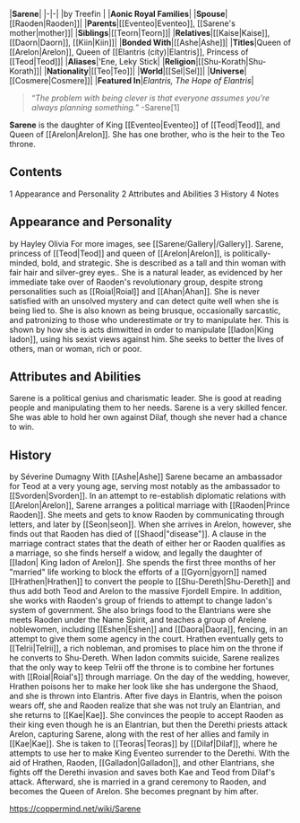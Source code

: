 |**Sarene**|
|-|-|
|by  Treefin |
|**Aonic Royal Families**|
|**Spouse**|[[Raoden\|Raoden]]|
|**Parents**|[[Eventeo\|Eventeo]], [[Sarene's mother\|mother]]|
|**Siblings**|[[Teorn\|Teorn]]|
|**Relatives**|[[Kaise\|Kaise]], [[Daorn\|Daorn]], [[Kiin\|Kiin]]|
|**Bonded With**|[[Ashe\|Ashe]]|
|**Titles**|Queen of [[Arelon\|Arelon]], Queen of [[Elantris (city)\|Elantris]], Princess of [[Teod\|Teod]]|
|**Aliases**|'Ene, Leky Stick|
|**Religion**|[[Shu-Korath\|Shu-Korath]]|
|**Nationality**|[[Teo\|Teo]]|
|**World**|[[Sel\|Sel]]|
|**Universe**|[[Cosmere\|Cosmere]]|
|**Featured In**|*Elantris, The Hope of Elantris*|

>“*The problem with being clever is that everyone assumes you’re always planning something.*”
\-Sarene[1]


**Sarene** is the daughter of King [[Eventeo\|Eventeo]] of [[Teod\|Teod]], and Queen of [[Arelon\|Arelon]]. She has one brother, who is the heir to the Teo throne.

## Contents

1 Appearance and Personality
2 Attributes and Abilities
3 History
4 Notes


## Appearance and Personality
 by  Hayley Olivia 
For more images, see [[Sarene/Gallery\|/Gallery]].
Sarene, princess of [[Teod\|Teod]] and queen of [[Arelon\|Arelon]], is politically-minded, bold, and strategic. She is described as a tall and thin woman with fair hair and silver-grey eyes.. She is a natural leader, as evidenced by her immediate take over of Raoden's revolutionary group, despite strong personalities such as [[Roial\|Roial]] and [[Ahan\|Ahan]]. She is never satisfied with an unsolved mystery and can detect quite well when she is being lied to.
She is also known as being brusque, occasionally sarcastic, and patronizing to those who underestimate or try to manipulate her. This is shown by how she is acts dimwitted in order to manipulate [[Iadon\|King Iadon]], using his sexist views against him.
She seeks to better the lives of others, man or woman, rich or poor.

## Attributes and Abilities
Sarene is a political genius and charismatic leader. She is good at reading people and manipulating them to her needs. Sarene is a very skilled fencer. She was able to hold her own against Dilaf, though she never had a chance to win.

## History
 by  Séverine Dumagny  With [[Ashe\|Ashe]]
Sarene became an ambassador for Teod at a very young age, serving most notably as the ambassador to [[Svorden\|Svorden]].
In an attempt to re-establish diplomatic relations with [[Arelon\|Arelon]], Sarene arranges a political marriage with [[Raoden\|Prince Raoden]]. She meets and gets to know Raoden by communicating through letters, and later by [[Seon\|seon]]. When she arrives in Arelon, however, she finds out that Raoden has died of [[Shaod\|"disease"]]. A clause in the marriage contract states that the death of either her or Raoden qualifies as a marriage, so she finds herself a widow, and legally the daughter of [[Iadon\| King Iadon of Arelon]].
She spends the first three months of her "married" life working to block the efforts of a [[Gyorn\|gyorn]] named [[Hrathen\|Hrathen]] to convert the people to [[Shu-Dereth\|Shu-Dereth]] and thus add both Teod and Arelon to the massive Fjordell Empire. In addition, she works with Raoden's group of friends to attempt to change Iadon's system of government. She also brings food to the Elantrians were she meets Raoden under the Name Spirit, and teaches a group of Arelene noblewomen, including [[Eshen\|Eshen]] and [[Daora\|Daora]], fencing, in an attempt to give them some agency in the court.
Hrathen eventually gets to [[Telrii\|Telrii]], a rich nobleman, and promises to place him on the throne if he converts to Shu-Dereth. When Iadon commits suicide, Sarene realizes that the only way to keep Telrii off the throne is to combine her fortunes with [[Roial\|Roial's]] through marriage. On the day of the wedding, however, Hrathen poisons her to make her look like she has undergone the Shaod, and she is thrown into Elantris. After five days in Elantris, when the poison wears off, she and Raoden realize that she was not truly an Elantrian, and she returns to [[Kae\|Kae]].
She convinces the people to accept Raoden as their king even though he is an Elantrian, but then the Derethi priests attack Arelon, capturing Sarene, along with the rest of her allies and family in [[Kae\|Kae]]. She is taken to [[Teoras\|Teoras]] by [[Dilaf\|Dilaf]], where he attempts to use her to make King Eventeo surrender to the Derethi. With the aid of Hrathen, Raoden, [[Galladon\|Galladon]], and other Elantrians, she fights off the Derethi invasion and saves both Kae and Teod from Dilaf's attack.
Afterward, she is married in a grand ceremony to Raoden, and becomes the Queen of Arelon. She becomes pregnant by him after.



https://coppermind.net/wiki/Sarene